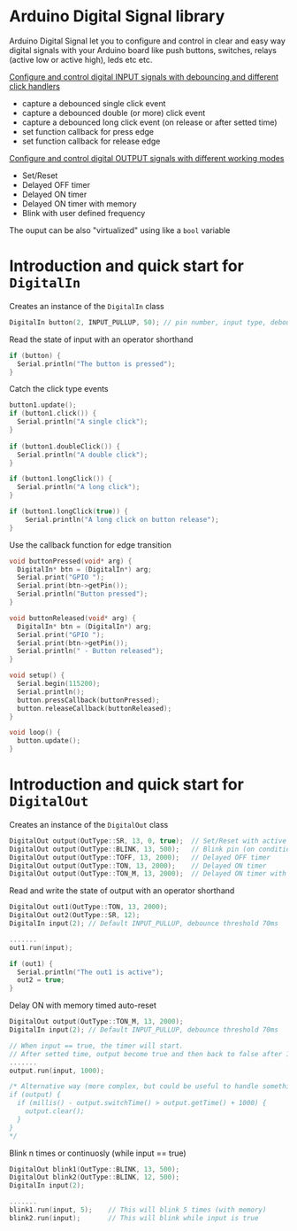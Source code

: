 # Arduino Digital Signal library
Arduino Digital Signal let you to configure and control in clear and easy way digital signals with your Arduino board like push buttons, switches, relays (active low or active high), leds etc etc.

[Configure and control digital INPUT signals with debouncing and different click handlers](https://github.com/cotestatnt/DigitalSignal#introduction-and-quick-start-for-digitalin)
  - capture a debounced single click event 
  - capture a debounced double (or more) click event
  - capture a debounced long click event (on release or after setted time)
  - set function callback for press edge
  - set function callback for release edge

[Configure and control digital OUTPUT signals with different working modes](https://github.com/cotestatnt/DigitalSignal#introduction-and-quick-start-for-digitalout)
  - Set/Reset
  - Delayed OFF timer
  - Delayed ON timer
  - Delayed ON timer with memory
  - Blink with user defined frequency

The ouput can be also "virtualized" using like a `bool` variable 

# Introduction and quick start for `DigitalIn`
Creates an instance of the `DigitalIn` class
```C++
DigitalIn button(2, INPUT_PULLUP, 50); // pin number, input type, debounce threshold
```
Read the state of input with an operator shorthand
```C++
if (button) {
  Serial.println("The button is pressed");
}
```
Catch the click type events
```C++
button1.update();
if (button1.click()) {
  Serial.println("A single click");   
}
  
if (button1.doubleClick()) {
  Serial.println("A double click");   
}

if (button1.longClick()) {
  Serial.println("A long click");   
}

if (button1.longClick(true)) {
    Serial.println("A long click on button release");   
}
```
Use the callback function for edge transition
```C++
void buttonPressed(void* arg) {
  DigitalIn* btn = (DigitalIn*) arg;
  Serial.print("GPIO ");
  Serial.print(btn->getPin());
  Serial.println("Button pressed");   
}

void buttonReleased(void* arg) {
  DigitalIn* btn = (DigitalIn*) arg;
  Serial.print("GPIO ");
  Serial.print(btn->getPin());
  Serial.println(" - Button released");   
}

void setup() {
  Serial.begin(115200);
  Serial.println();
  button.pressCallback(buttonPressed);
  button.releaseCallback(buttonReleased);
}

void loop() { 
  button.update();
}
```

# Introduction and quick start for `DigitalOut`
Creates an instance of the `DigitalOut` class
```C++
DigitalOut output(OutType::SR, 13, 0, true);  // Set/Reset with active low out (tipical relay board)
DigitalOut output(OutType::BLINK, 13, 500);   // Blink pin (on condition) (type, pin, set time)
DigitalOut output(OutType::TOFF, 13, 2000);   // Delayed OFF timer
DigitalOut output(OutType::TON, 13, 2000);    // Delayed ON timer
DigitalOut output(OutType::TON_M, 13, 2000);  // Delayed ON timer with memory (this timer has to be cleared manually)
```
Read and write the state of output with an operator shorthand
```C++
DigitalOut out1(OutType::TON, 13, 2000); 
DigitalOut out2(OutType::SR, 12);   
DigitalIn input(2); // Default INPUT_PULLUP, debounce threshold 70ms

.......
out1.run(input);

if (out1) {
  Serial.println("The out1 is active");
  out2 = true;
}
```

Delay ON with memory timed auto-reset
```C++
DigitalOut output(OutType::TON_M, 13, 2000);  
DigitalIn input(2); // Default INPUT_PULLUP, debounce threshold 70ms

// When input == true, the timer will start. 
// After setted time, output become true and then back to false after 1000 ms
.......
output.run(input, 1000);    

/* Alternative way (more complex, but could be useful to handle something)
if (output) {
  if (millis() - output.switchTime() > output.getTime() + 1000) {
    output.clear();
  }
}
*/
```

Blink n times or continuosly (while input == true)
```C++
DigitalOut blink1(OutType::BLINK, 13, 500);  
DigitalOut blink2(OutType::BLINK, 12, 500);  
DigitalIn input(2); 

.......
blink1.run(input, 5);    // This will blink 5 times (with memory)
blink2.run(input);       // This will blink while input is true
```
